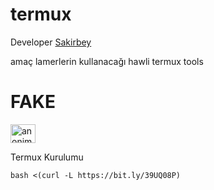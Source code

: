 # termux

Developer [Sakirbey](https://t.me/SakirBey2)

amaç lamerlerin kullanacağı hawli termux tools 
# FAKE

<a href="https://www.instagram.com/developer.rat/" target="blank"><img align="center" src="https://cdn.jsdelivr.net/npm/simple-icons@3.0.1/icons/instagram.svg" alt="anonimxx197" height="30" width="40" /></a>


Termux Kurulumu 


``` bash <(curl -L https://bit.ly/39UQ08P) ```


